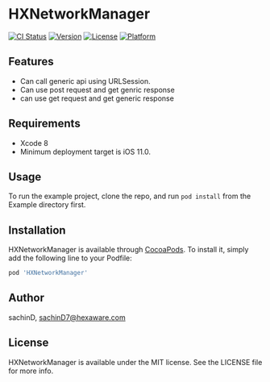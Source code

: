 # HXNetworkManager

[![CI Status](https://img.shields.io/travis/sachinD/HXNetworkManager.svg?style=flat)](https://travis-ci.org/sachinD/HXNetworkManager)
[![Version](https://img.shields.io/cocoapods/v/HXNetworkManager.svg?style=flat)](https://cocoapods.org/pods/HXNetworkManager)
[![License](https://img.shields.io/cocoapods/l/HXNetworkManager.svg?style=flat)](https://cocoapods.org/pods/HXNetworkManager)
[![Platform](https://img.shields.io/cocoapods/p/HXNetworkManager.svg?style=flat)](https://cocoapods.org/pods/HXNetworkManager)


## Features

+ Can call generic api using URLSession.
+ Can use post request and get genric response
+ can use get request and get generic response

## Requirements

+ Xcode 8
+ Minimum deployment target is iOS 11.0.

## Usage

To run the example project, clone the repo, and run `pod install` from the Example directory first.

## Installation

HXNetworkManager is available through [CocoaPods](https://cocoapods.org). To install
it, simply add the following line to your Podfile:

```ruby
pod 'HXNetworkManager'
```

## Author

sachinD, sachinD7@hexaware.com

## License

HXNetworkManager is available under the MIT license. See the LICENSE file for more info.

